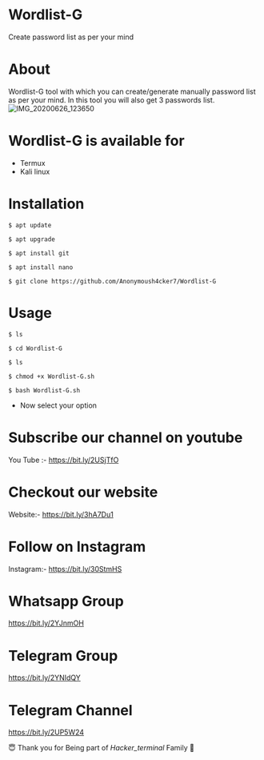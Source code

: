 # Wordlist-G
Create password list as per your mind
# About
Wordlist-G tool with which you can create/generate manually password list as per your mind. In this tool you will also get 3 passwords list.
![IMG_20200626_123650](https://user-images.githubusercontent.com/65849213/86004560-1e231180-ba31-11ea-84de-1bc38ffa6902.jpg)

# Wordlist-G is available for
* Termux
* Kali linux

# Installation
```
$ apt update
```
```
$ apt upgrade
```
```
$ apt install git
```
```
$ apt install nano
```
```
$ git clone https://github.com/Anonymoush4cker7/Wordlist-G
```


# Usage
```
$ ls
```
```
$ cd Wordlist-G
```

```
$ ls
```
```
$ chmod +x Wordlist-G.sh
```
```
$ bash Wordlist-G.sh
```
* Now select your option
# Subscribe our channel on youtube
You Tube :- https://bit.ly/2USjTfO
# Checkout our website
Website:- https://bit.ly/3hA7Du1
# Follow on Instagram
Instagram:- https://bit.ly/30StmHS
# Whatsapp Group
https://bit.ly/2YJnmOH
# Telegram Group
https://bit.ly/2YNIdQY
# Telegram Channel
https://bit.ly/2UP5W24

😇 Thank you for Being part of *Hacker_terminal* Family 🙏
